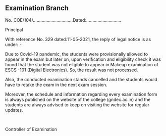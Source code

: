 ## Examination Branch

No. COE/104/…………………………..Dated:……………………….

Principal

With reference No. 329 dated:11-05-2021, the reply of legal notice is as under: -

Due to Covid-19 pandemic, the students were provisionally allowed to appear in the exam but later on, upon verification and eligibility check it was found that the student was not eligible to appear in Makeup examination of ESCS -101 (Digital Electronics). So, the result was not processed.

Also, the conducted examination stands cancelled and the students would have to retake the exam in the next exam session.

Moreover, the schedule and information regarding every examination form is always published on the website of the college (gndec.ac.in) and the students are always advised to keep on visiting the website for regular updates.

</br>

Controller of Examination
